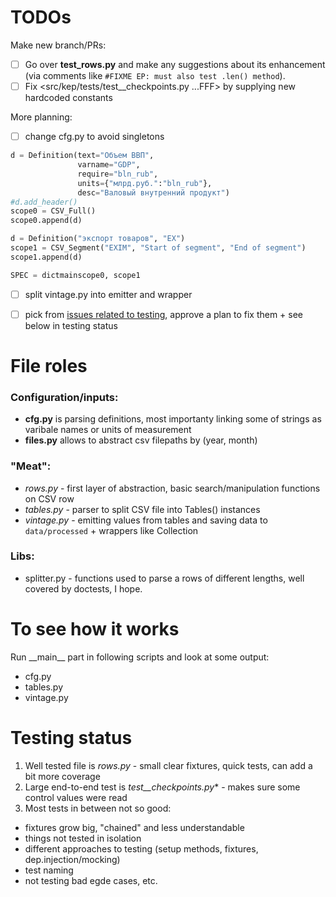 TODOs
=====
Make new branch/PRs: 
- [ ] Go over **test_rows.py** and make any suggestions about its enhancement (via comments like ```#FIXME EP: must also test .len() method```).
- [ ] Fix <src/kep/tests/test\_\_checkpoints.py ...FFF> by supplying new hardcoded constants

More planning:
- [ ] change cfg.py to avoid singletons
```python 
d = Definition(text="Oбъем ВВП", 
               varname="GDP", 
               require="bln_rub", 
               units={"млрд.руб.":"bln_rub"}, 
               desc="Валовый внутренний продукт")
#d.add_header()
scope0 = CSV_Full()
scope0.append(d)

d = Definition("экспорт товаров", "EX")
scope1 = CSV_Segment("EXIM", "Start of segment", "End of segment")
scope1.append(d)

SPEC = dictmainscope0, scope1 
```

- [ ] split vintage.py into emitter and wrapper
- [ ] pick from [issues related to testing](https://github.com/epogrebnyak/mini-kep/issues?q=is%3Aissue+is%3Aopen+label%3Atesting), approve a plan to fix them +  see below in testing status


File roles
==========

### Configuration/inputs:
  - **cfg.py** is parsing definitions, most importanty linking some of strings as varibale names or units of measurement   	
  - **files.py**  allows to abstract csv filepaths by (year, month) 
 
### "Meat":
  - *rows.py* - first layer of abstraction, basic search/manipulation functions on CSV row
  - *tables.py* - parser to split CSV file into Tables() instances 
  - *vintage.py* - emitting values from tables and saving data to ```data/processed``` + wrappers like Collection
  
### Libs: 
  - splitter.py - functions used to parse a rows of different lengths, well covered by doctests, I hope. 		

To see how it works 
===================
Run \_\_main\_\_ part in following scripts and look at some output:
- cfg.py
- tables.py
- vintage.py

Testing status
==============
1. Well tested file is *rows.py* - small clear fixtures, quick tests, can add a bit more coverage
2. Large end-to-end test is *test__checkpoints.py** - makes sure some control values were read
3. Most tests in between not so good:
 - fixtures grow big, "chained" and less understandable
 - things not tested in isolation 
 - different approaches to testing (setup methods, fixtures, dep.injection/mocking)
 - test naming
 - not testing bad egde cases, etc.
 

 
 
